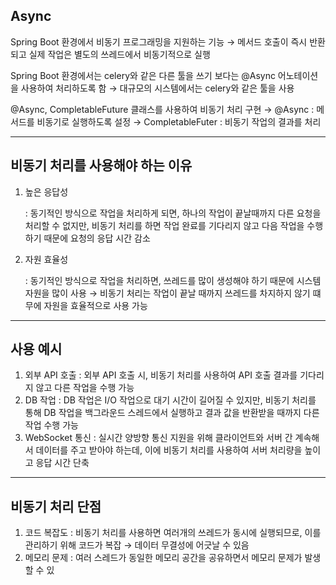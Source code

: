 ## Async

Spring Boot 환경에서 비동기 프로그래밍을 지원하는 기능
→ 메서드 호출이 즉시 반환되고 실제 작업은 별도의 쓰레드에서 비동기적으로 실행

Spring Boot 환경에서는  celery와 같은 다른 툴을 쓰기 보다는 @Async 어노테이션을 사용하여 처리하도록 함
→ 대규모의 시스템에서는 celery와 같은 툴을 사용

@Async, CompletableFuture 클래스를 사용하여 비동기 처리 구현
→ @Async : 메서드를 비동기로 실행하도록 설정
→ CompletableFuter : 비동기 작업의 결과를 처리

---

## 비동기 처리를 사용해야 하는 이유

1. 높은 응답성
    
    : 동기적인 방식으로 작업을 처리하게 되면, 하나의 작업이 끝날때까지 다른 요청을 처리할 수 없지만, 비동기 처리를 하면 작업 완료를 기다리지 않고 다음 작업을 수행하기 때문에 요청의 응답 시간 감소
    
2. 자원 효율성
    
    : 동기적인 방식으로 작업을 처리하면, 쓰레드를 많이 생성해야 하기 때문에 시스템 자원을 많이 사용
    → 비동기 처리는 작업이 끝날 때까지 쓰레드를 차지하지 않기 떄무에 자원을 효율적으로 사용 가능
    

---

## 사용 예시

1. 외부 API 호출
: 외부 API 호출 시, 비동기 처리를 사용하여 API 호출 결과를 기다리지 않고 다른 작업을 수행 가능
2. DB 작업
: DB 작업은 I/O 작업으로 대기 시간이 길어질 수 있지만, 비동기 처리를 통해 DB 작업을 백그라운드 스레드에서 실행하고 결과 값을 반환받을 때까지 다른 작업 수행 가능
3. WebSocket 통신
: 실시간 양방향 통신 지원을 위해 클라이언트와 서버 간 계속해서 데이터를 주고 받아야 하는데, 이에 비동기 처리를 사용하여 서버 처리량을 높이고 응답 시간 단축

---

## 비동기 처리 단점

1. 코드 복잡도
: 비동기 처리를 사용하면 여러개의 쓰레드가 동시에 실행되므로, 이를 관리하기 위해 코드가 복잡
→ 데이터 무결성에 어긋날 수 있음
2. 메모리 문제
: 여러 스레드가 동일한 메모리 공간을 공유하면서 메모리 문제가 발생할 수 있
